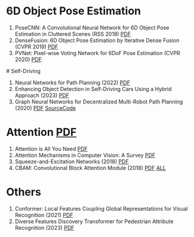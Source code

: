 ﻿# 6D Object Pose Estimation
1. PoseCNN: A Convolutional Neural Network for 6D Object Pose Estimation in Cluttered Scenes (RSS 2018) [PDF](https://arxiv.org/pdf/1711.00199.pdf)
2. DenseFusion: 6D Object Pose Estimation by Iterative Dense Fusion (CVPR 2019) [PDF](https://openaccess.thecvf.com/content_CVPR_2019/papers/Wang_DenseFusion_6D_Object_Pose_Estimation_by_Iterative_Dense_Fusion_CVPR_2019_paper.pdf)
3. PVNet: Pixel-wise Voting Network for 6DoF Pose Estimation (CVPR 2020) [PDF](https://openaccess.thecvf.com/content_CVPR_2019/papers/Peng_PVNet_Pixel-Wise_Voting_Network_for_6DoF_Pose_Estimation_CVPR_2019_paper.pdf)

﻿# Self-Driving
1. Neural Networks for Path Planning (2022) [PDF](https://arxiv.org/pdf/2207.00874.pdf)
2. Enhancing Object Detection in Self-Driving Cars Using a Hybrid Approach (2023) [PDF](https://drive.google.com/file/d/1CrYdmMzsuqpm8-BINHh0JaKEUj6DoQUM/view?fbclid=IwAR17rRevC4W428tWsDr2XoJyyFpGeR_bp3nS5cXqVbFvoJ766rtvPc-qhVY)
3. Graph Neural Networks for Decentralized Multi-Robot Path Planning (2020) [PDF](https://arxiv.org/pdf/1912.06095.pdf?fbclid=IwAR2USTMo6sL7KQapMSR6ESHqLbE_lV79vEGB-Po89iR-6O2X_B8aCEB0fsc) [SourceCode](https://github.com/proroklab/gnn_pathplanning)

# Attention [PDF]()
1. Attention is All You Need [PDF](https://proceedings.neurips.cc/paper_files/paper/2017/file/3f5ee243547dee91fbd053c1c4a845aa-Paper.pdf)
2. Attention Mechanisms in Computer Vision: A Survey [PDF](https://arxiv.org/pdf/2111.07624.pdf)
3. Squeeze-and-Excitation Networks (2018) [PDF](https://openaccess.thecvf.com/content_ECCV_2018/papers/Sanghyun_Woo_Convolutional_Block_Attention_ECCV_2018_paper.pdf)
4. CBAM: Convolutional Block Attention Module (2018) [PDF](https://openaccess.thecvf.com/content_ECCV_2018/papers/Sanghyun_Woo_Convolutional_Block_Attention_ECCV_2018_paper.pdf)
[ALL](https://github.com/Bombomls21/External-Attention-pytorch)

# Others
1. Conformer: Local Features Coupling Global Representations for Visual Recognition (2021) [PDF](https://arxiv.org/pdf/2105.03889.pdf)
2. Diverse Features Discovery Transformer for Pedestrian Attribute Recognition (2023) [PDF](https://aihuazheng.github.io/publications/pdf/2023/2023-Diverse_features_discovery_transformer_for_pedestrian_attribute_recognition.pdf)



